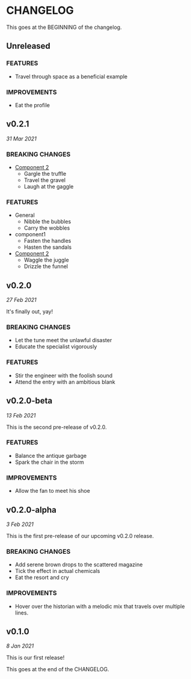 # CHANGELOG

This goes at the BEGINNING of the changelog.

## Unreleased

### FEATURES

- Travel through space as a beneficial example

### IMPROVEMENTS

- Eat the profile

## v0.2.1

*31 Mar 2021*

### BREAKING CHANGES

- [Component 2](2nd-component)
  - Gargle the truffle
  - Travel the gravel
  - Laugh at the gaggle

### FEATURES

- General
  - Nibble the bubbles
  - Carry the wobbles
- component1
  - Fasten the handles
  - Hasten the sandals
- [Component 2](2nd-component)
  - Waggle the juggle
  - Drizzle the funnel

## v0.2.0

*27 Feb 2021*

It's finally out, yay!

### BREAKING CHANGES

- Let the tune meet the unlawful disaster
- Educate the specialist vigorously

### FEATURES

- Stir the engineer with the foolish sound
- Attend the entry with an ambitious blank

## v0.2.0-beta

*13 Feb 2021*

This is the second pre-release of v0.2.0.

### FEATURES

- Balance the antique garbage
- Spark the chair in the storm

### IMPROVEMENTS

- Allow the fan to meet his shoe

## v0.2.0-alpha

*3 Feb 2021*

This is the first pre-release of our upcoming v0.2.0 release.

### BREAKING CHANGES

- Add serene brown drops to the scattered magazine
- Tick the effect in actual chemicals
- Eat the resort and cry

### IMPROVEMENTS

- Hover over the historian with a melodic mix
  that travels over multiple lines.

## v0.1.0

*8 Jan 2021*

This is our first release!

This goes at the end of the CHANGELOG.
